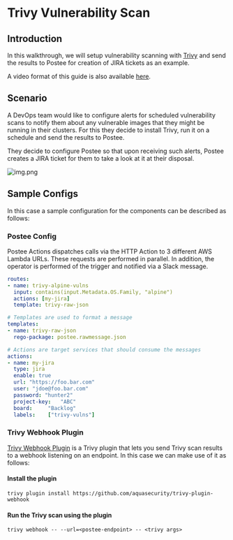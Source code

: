 # Trivy Vulnerability Scan

## Introduction
In this walkthrough, we will setup vulnerability scanning with [Trivy](https://github.com/aquasecurity/trivy) and send the results to Postee for creation of JIRA tickets as an example.

A video format of this guide is also available [here](https://youtu.be/HZ5Z8jAVH8w?t=420).

## Scenario
A DevOps team would like to configure alerts for scheduled vulnerability scans to notify them about any vulnerable images that they might be running in their clusters. For this they decide to install Trivy, run it on a schedule and send the results to Postee.

They decide to configure Postee so that upon receiving such alerts, Postee creates a JIRA ticket for them to take a look at it at their disposal.

![img.png](../img/trivy-postee.png)

## Sample Configs
In this case a sample configuration for the components can be described as follows:

### Postee Config

Postee Actions dispatches calls via the HTTP Action to 3 different AWS Lambda URLs. These requests are performed in parallel. In addition, the operator is performed of the trigger and notified via a Slack message.

```yaml
routes:
- name: trivy-alpine-vulns
  input: contains(input.Metadata.OS.Family, "alpine")
  actions: [my-jira]
  template: trivy-raw-json

# Templates are used to format a message
templates:
- name: trivy-raw-json
  rego-package: postee.rawmessage.json

# Actions are target services that should consume the messages
actions:
- name: my-jira
  type: jira
  enable: true
  url: "https://foo.bar.com"
  user: "jdoe@foo.bar.com"
  password: "hunter2"
  project-key:   "ABC"
  board:     "Backlog"
  labels:    ["trivy-vulns"]
```

### Trivy Webhook Plugin
[Trivy Webhook Plugin](https://github.com/aquasecurity/trivy-plugin-webhook) is a Trivy plugin that lets you send Trivy scan results to a webhook listening on an endpoint. In this case we can make use of it as follows:

#### Install the plugin
```shell
trivy plugin install https://github.com/aquasecurity/trivy-plugin-webhook
```

#### Run the Trivy scan using the plugin
```shell
trivy webhook -- --url=<postee-endpoint> -- <trivy args>
```